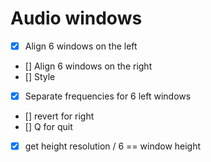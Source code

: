 # Audio windows
- [x] Align 6 windows on the left
- [] Align 6 windows on the right
- [] Style
- [x] Separate frequencies for 6 left windows
- [] revert for right
- [] Q for quit


- [x] get height resolution / 6 == window height